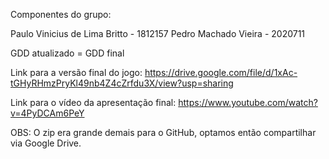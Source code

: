 Componentes do grupo:

Paulo Vinicius de Lima Britto - 1812157
Pedro Machado Vieira - 2020711

GDD atualizado = GDD final 

Link para a versão final do jogo: https://drive.google.com/file/d/1xAc-tGHyRHmzPryKl49nb4Z4cZrfdu3X/view?usp=sharing

Link para o vídeo da apresentação final: https://www.youtube.com/watch?v=4PyDCAm6PeY

OBS: O zip era grande demais para o GitHub, optamos então compartilhar via Google Drive. 
